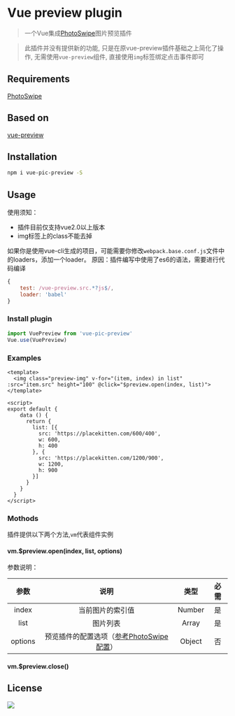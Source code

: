 # Vue preview plugin

> 一个Vue集成[PhotoSwipe](https://github.com/dimsemenov/PhotoSwipe)图片预览插件

> 此插件并没有提供新的功能, 只是在原vue-preview插件基础之上简化了操作, 无需使用`vue-preview`组件, 直接使用`img`标签绑定点击事件即可

## Requirements

[PhotoSwipe](https://github.com/dimsemenov/PhotoSwipe)

## Based on

[vue-preview](https://github.com/LS1231/vue-preview)

## Installation

``` bash
npm i vue-pic-preview -S
```

## Usage

使用须知：

* 插件目前仅支持vue2.0以上版本
* img标签上的class不能去掉

如果你是使用vue-cli生成的项目，可能需要你修改`webpack.base.conf.js`文件中的loaders，添加一个loader。
原因：插件编写中使用了es6的语法，需要进行代码编译
``` javascript
{
    test: /vue-preview.src.*?js$/,
    loader: 'babel'
}
```

### Install plugin

``` javascript
import VuePreview from 'vue-pic-preview'
Vue.use(VuePreview)
```

### Examples

```
<template>
  <img class="preview-img" v-for="(item, index) in list" :src="item.src" height="100" @click="$preview.open(index, list)">
</template>

<script>
export default {
    data () {
      return {
        list: [{
          src: 'https://placekitten.com/600/400',
          w: 600,
          h: 400
        }, {
          src: 'https://placekitten.com/1200/900',
          w: 1200,
          h: 900
        }]
      }
    }
  }
</script>
```

### Mothods

插件提供以下两个方法,```vm```代表组件实例

#### vm.$preview.open(index, list, options)

参数说明：

| 参数  | 说明  |  类型  |  必需
| :--: | :--: | :--:  | :--:
| index     |当前图片的索引值|   Number |    是
| list      |图片列表       |   Array  |    是
| options   |预览插件的配置选项（[参考PhotoSwipe配置](http://photoswipe.com/documentation/options.html)）  |  Object  |    否

#### vm.$preview.close()


## License

![](https://img.shields.io/badge/license-MIT-blue.svg)

